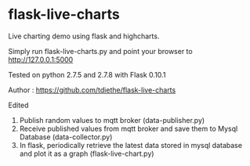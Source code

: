 flask-live-charts
=================

Live charting demo using flask and highcharts.

Simply run flask-live-charts.py and point your browser to http://127.0.0.1:5000

Tested on python 2.7.5 and 2.7.8 with Flask 0.10.1

Author : https://github.com/tdiethe/flask-live-charts

Edited
1. Publish random values ​​to mqtt broker (data-publisher.py)
2. Receive published values ​​from mqtt broker and save them to Mysql Database (data-collector.py)
3. In flask, periodically retrieve the latest data stored in mysql database and plot it as a graph (flask-live-chart.py)